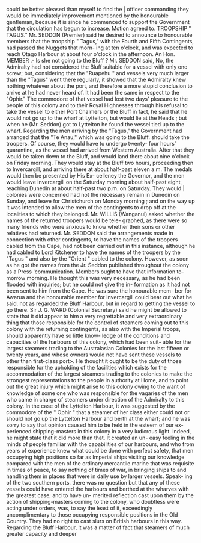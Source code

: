 could be better pleased than myself to find the | officer commanding they would be immediately improvement mentioned by the honourable gentleman, because it is since he commenced to support the Government that the circulation has begun to increase. Motion agreed to. TROOPSHIP " TAGUS." Mr. SEDDON (Premier) said he desired to announce to honourable members that the troopship " Tagus," with the Fourth and Fifth Contingents, had passed the Nuggets that morn- ing at ten o'clock, and was expected to reach Otago Harbour at about four o'clock in the afternoon. An Hon. MEMBER .- Is she not going to the Bluff ? Mr. SEDDON said, No, the Admiralty had not considered the Bluff suitable for a vessel with only one screw; but, considering that the "Ruapehu " and vessels very much larger than the "Tagus" went there regularly, it showed that the Admiralty knew nothing whatever about the port, and therefore a more stupid conclusion to arrive at he had never heard of. It had been the same in respect to the "Ophir." The commodore of that vessel had lost two days' pleasure to the people of this colony and to their Royal Highnesses through his refusal to take the vessel to either Port Chalmers or the Bluff in fact, he said that he would not go up to the wharf at Lyttelton, but would lie at the Heads ; but when he (Mr. Seddon) got to Lyttelton he found the vessel tied up to the wharf. Regarding the men arriving by the "Tagus," the Government had arranged that the "Te Anau," which was going to the Bluff. should take the troopers. Of course, they would have to undergo twenty- four hours' quarantine, as the vessel had arrived from Western Australia. After that they would be taken down to the Bluff, and would land there about nine o'clock on Friday morning. They would stay at the Bluff two hours, proceeding then to Invercargill, and arriving there at about half-past eleven a.m. The medals would then be presented by His Ex- celleney the Governor, and the men would leave Invercargill on the Saturday morning about half-past eight, reaching Dunedin at about half-past two p.m. on Saturday. They would | colonies were concerned had not the necessary remain in Dunedin on Sunday, and leave for Christchurch on Monday morning ; and on the way up it was intended to allow the men of the contingents to drop off at the localities to which they belonged. Mr. WILLIS (Wanganui) asked whether the names of the returned troopers would be tele- graphed, as there were so many friends who were anxious to know whether their sons or other relatives had returned. Mr. SEDDON said the arrangements made in connection with other contingents, to have the names of the troopers cabled from the Cape, had not been carried out in this instance, although he had cabled to Lord Kitchener to have the names of the troopers by the "Tagus " and also by the "Orient " cabled to the colony. However, as soon as he got the names from the Jr. Seddon published throughout the colony as a Press 'communication. Members ought to have that information to-morrow morning. He thought this was very necessary, as he had been flooded with inquiries; but he could not give the in- formation as it had not been sent to him from the Cape. He was sure the honourable mem- ber for Awarua and the honourable member for Invercargill could bear out what he said. not as regarded the Bluff Harbour, but in regard to getting the vessel to go there. Sir J. G. WARD (Colonial Secretary) said he might be allowed to state that it did appear to him a very regrettable and very extraordinary thing that those responsible for the control of steamers coming out to this colony with the returning contingents, as also with the Imperial troops, should apparently have so little know- ledge of the conditions and capacities of the harbours of this colony, which had been suit- able for the largest steamers trading to the Australasian Colonies for the last fifteen or twenty years, and whose owners would not have sent these vessels to other than first-class port>. He thought it ought to be the duty of those responsible for the upholding of the facilities which exists for the accommodation of the largest steamers trading to the colonies to make the strongest representations to the people in authority at Home, and to point out the great injury which might arise to this colony owing to the want of knowledge of some one who was responsible for the vagaries of the men who came in charge of steamers under direction of the Admiralty to this colony. In the case of the Lyttelton Harbour, it was suggested by the commodore of the " Ophir " that a steamer of her class either could not or should not go up the Lyttelton Harbour and berth at the wharf; and he was sorry to say that opinion caused him to be held in the esteem of our ex- perienced shipping-masters in this colony in a very ludicrous light. Indeed, he might state that it did more than that. It created an un- easy feeling in the minds of people familiar with the capabilities of our harbours, and who from years of experience knew what could be done with perfect safety, that men occupying high positions so far as Imperial ships visiting our knowledge compared with the men of the ordinary mercantile marine that was requisite in times of peace, to say nothing of times of war, in bringing ships to and handling them in places that were in daily use by larger vessels. Speak- ing of the two southern ports. there was no question but that any of these vessels could have entered the harbours and berthed at the wharves with the greatest case; and to have un- merited reflection cast upon them by the action of shipping-masters coming to the colony, who doubtless were acting under orders, was, to say the least of it, exceedingly uncomplimentary to those occupying responsible positions in the Old Country. They had no right to cast slurs on British harbours in this way. Regarding the Bluff Harbour, it was a matter of fact that steamers of much greater capacity and deeper 